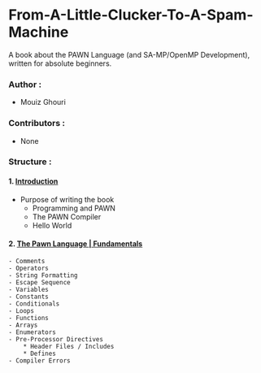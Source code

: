 # From-A-Little-Clucker-To-A-Spam-Machine
A book about the PAWN Language (and SA-MP/OpenMP Development), written for absolute beginners.

### Author : 
- Mouiz Ghouri

### Contributors :
- None

### Structure :
#### 1. [Introduction](https://github.com/Mou1z/From-A-Little-Clucker-To-A-Spam-Machine/blob/main/Introduction.md)
  - Purpose of writing the book
	- Programming and PAWN
	- The PAWN Compiler
	- Hello World
#### 2. [The Pawn Language | Fundamentals](https://github.com/Mou1z/From-A-Little-Clucker-To-A-Spam-Machine/blob/main/Fundamentals.md)
	- Comments
	- Operators
	- String Formatting
	- Escape Sequence
	- Variables
	- Constants
	- Conditionals
	- Loops
	- Functions
	- Arrays
	- Enumerators
	- Pre-Processor Directives
		* Header Files / Includes
		* Defines
	- Compiler Errors

